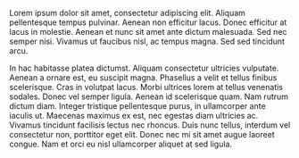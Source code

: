 Lorem ipsum dolor sit amet, consectetur adipiscing elit. Aliquam pellentesque tempus pulvinar. Aenean non efficitur lacus. Donec efficitur at lacus in molestie. Aenean et nunc sit amet ante dictum malesuada. Sed nec semper nisi. Vivamus ut faucibus nisl, ac tempus magna. Sed sed tincidunt arcu.

In hac habitasse platea dictumst. Aliquam consectetur ultricies vulputate. Aenean a ornare est, eu suscipit magna. Phasellus a velit et tellus finibus scelerisque. Cras in volutpat lacus. Morbi ultrices lorem at tellus venenatis sodales. Donec vel semper ligula. Aenean id scelerisque quam. Nam rutrum dictum diam. Integer tristique pellentesque purus, in ullamcorper ante iaculis ut. Maecenas maximus ex est, nec egestas diam ultricies ac. Vivamus tincidunt facilisis lectus nec rhoncus. Duis nunc tellus, interdum vel consectetur non, porttitor eget elit. Donec nec mi sit amet augue laoreet congue. Nam et orci eu nisl ullamcorper aliquet at sed ligula.

